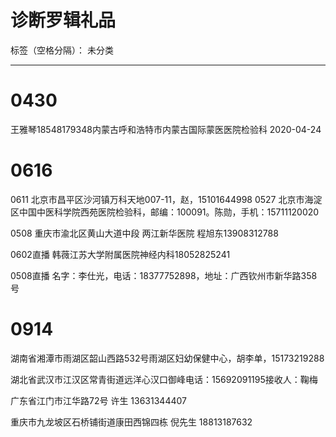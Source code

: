 # 诊断罗辑礼品
标签（空格分隔）： 未分类

---

# 0430

王雅琴18548179348内蒙古呼和浩特市内蒙古国际蒙医医院检验科 2020-04-24


# 0616
0611 北京市昌平区沙河镇万科天地007-11，赵，15101644998
0527 北京市海淀区中国中医科学院西苑医院检验科，邮编：100091。陈勋，手机：15711120020

0508
重庆市渝北区黄山大道中段 两江新华医院
程旭东13908312788

0602直播
韩薇江苏大学附属医院神经内科18052825241

0508直播
名字：李仕光，电话：18377752898，地址：广西钦州市新华路358号


# 0914
湖南省湘潭市雨湖区韶山西路532号雨湖区妇幼保健中心，胡李单，15173219288

湖北省武汉市江汉区常青街道远洋心汉口御峰电话：15692091195接收人：鞠梅

广东省江门市江华路72号 许生 13631344407

重庆市九龙坡区石桥铺街道康田西锦四栋
倪先生 18813187632

# 